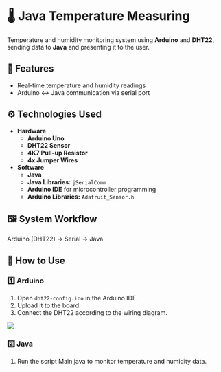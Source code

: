 # 🌡️ Java Temperature Measuring

Temperature and humidity monitoring system using **Arduino** and **DHT22**, sending data to **Java** and presenting it to the user.

## 📌 Features
- Real-time temperature and humidity readings
- Arduino ↔ Java communication via serial port

## ⚙️ Technologies Used
- **Hardware**
  - **Arduino Uno**
  - **DHT22 Sensor**
  - **4K7 Pull-up Resistor**
  - **4x Jumper Wires**
- **Software**
  - **Java**
  - **Java Libraries:** `jSerialComm`
  - **Arduino IDE** for microcontroller programming
  - **Arduino Libraries:** `Adafruit_Sensor.h`

## 🖼️ System Workflow
Arduino (DHT22) → Serial → Java

## 🚀 How to Use
### 1️⃣ Arduino
1. Open `dht22-config.ino` in the Arduino IDE.
2. Upload it to the board.
3. Connect the DHT22 according to the wiring diagram.

<img src="https://blog.eletrogate.com/wp-content/uploads/2019/01/Arduino-DHT11-DHT22_editado2-1024x566.jpg">

### 2️⃣ Java
1. Run the script Main.java to monitor temperature and humidity data.
